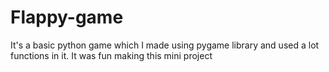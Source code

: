 # Flappy-game

It's a basic python game which I made using pygame library and used a lot functions in it. It was fun making this mini project
